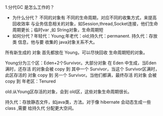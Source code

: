 1.分代GC 是怎么工作的？
- 为什么分代？ 不同的对象有 不同的生命周期，对应不同的收集方式，来提高回收效率
与业务信息相关的对象，如Session,thread,Socket连接，他们生命周期更长；临时var ,如
String对象，生命周期短
- 如何分代？年轻代：Young;年老代：old;持久代：permanent.
持久代：存放类 信息，他与要 收集的 java对象关系不大。

所有新生成的 对象 首先都放在 Young，可以尽快回收 生命周期短的对象。

Young分为三个区：Eden+2个Survivor。大部分对象 在 Eden 中生成，当Eden 满时，还存活
的对象会被 copy 到 其中一个 Survivor，当这个 Survivor区满时，此区存活的 对象 copy 到
另一个 Survivor。当他们都满，最终存活 的对象 会被 copy 到 年老区：Tenured

old:从Young区存活的对象，会到 old区，这些对象生命周期很长。

持久代：存放静态文件，如java类，方法。对于像 hibernate 会动态生成一些 class ,需要
给持久代 分配更大空间。